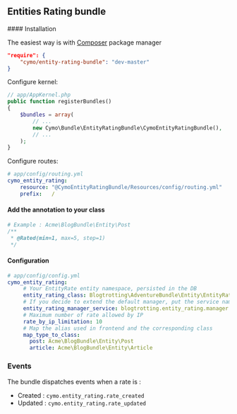 ## Entities Rating bundle

#### Installation

The easiest way is with [Composer](https://getcomposer.org/) package manager
``` json
"require": {
    "cymo/entity-rating-bundle": "dev-master"
}
```

Configure kernel:

``` php
// app/AppKernel.php
public function registerBundles()
{
    $bundles = array(
        // ...
        new Cymo\Bundle\EntityRatingBundle\CymoEntityRatingBundle(),
        // ...
    );
}
```

Configure routes:
``` yaml
# app/config/routing.yml
cymo_entity_rating:
    resource: "@CymoEntityRatingBundle/Resources/config/routing.yml"
    prefix:   /
```
#### Add the annotation to your class
```php
# Example : Acme\BlogBundle\Entity\Post
/**
 * @Rated(min=1, max=5, step=1)
 */
```

#### Configuration

```yaml
# app/config/config.yml
cymo_entity_rating:
     # Your EntityRate entity namespace, persisted in the DB
     entity_rating_class: Blogtrotting\AdventureBundle\Entity\EntityRate
     # If you decide to extend the default manager, put the service name here
     entity_rating_manager_service: blogtrotting.entity_rating.manager
     # Maximum number of rate allowed by IP
     rate_by_ip_limitation: 10
     # Map the alias used in frontend and the corresponding class
     map_type_to_class:
       post: Acme\BlogBundle\Entity\Post
       article: Acme\BlogBundle\Entity\Article
```
### Events

The bundle dispatches events when a rate is : 
- Created : `cymo.entity_rating.rate_created`
- Updated : `cymo.entity_rating.rate_updated`